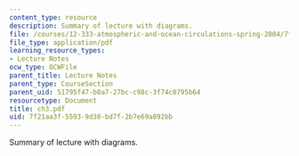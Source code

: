 ```yaml
---
content_type: resource
description: Summary of lecture with diagrams.
file: /courses/12-333-atmospheric-and-ocean-circulations-spring-2004/7f21aa3f55939d30bd7f2b7e69a892bb_ch3.pdf
file_type: application/pdf
learning_resource_types:
- Lecture Notes
ocw_type: OCWFile
parent_title: Lecture Notes
parent_type: CourseSection
parent_uid: 51795f47-b0a7-27bc-c98c-3f74c8795b64
resourcetype: Document
title: ch3.pdf
uid: 7f21aa3f-5593-9d30-bd7f-2b7e69a892bb
---
```

Summary of lecture with diagrams.

